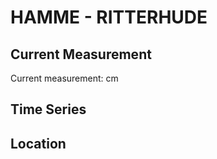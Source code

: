 # HAMME - RITTERHUDE

## Current Measurement

Current measurement: <Value topic="rivers/pegel-online/HAMME/RITTERHUDE/measurementValue"/> cm

## Time Series

<TimeSeries topic="rivers/pegel-online/HAMME/RITTERHUDE/measurementValue" period="week" />

## Location

<WorldMap>
  <Marker lat="53.18192800328082" lon="8.763345493242253" labelTopic="rivers/pegel-online/HAMME/RITTERHUDE" />
</WorldMap>
